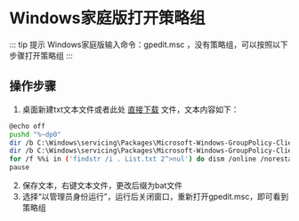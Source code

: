 # Windows家庭版打开策略组

::: tip 提示
Windows家庭版输入命令：gpedit.msc ，没有策略组，可以按照以下步骤打开策略组
:::

## 操作步骤

1. 桌面新建txt文本文件或者此处 <a href="https://yemiao.lanzout.com/ifkfw2szx02b" target="_blank">直接下载</a> 文件，文本内容如下：

```bash
@echo off
pushd "%~dp0"
dir /b C:\Windows\servicing\Packages\Microsoft-Windows-GroupPolicy-ClientExtensions-Package~3*.mum >List.txt 
dir /b C:\Windows\servicing\Packages\Microsoft-Windows-GroupPolicy-ClientTools-Package~3*.mum >>List.txt 
for /f %%i in ('findstr /i . List.txt 2^>nul') do dism /online /norestart /add-package:"C:\Windows\servicing\Packages\%%i"
pause
```
2. 保存文本，右键文本文件，更改后缀为bat文件
3. 选择“以管理员身份运行”，运行后关闭窗口，重新打开gpedit.msc，即可看到策略组